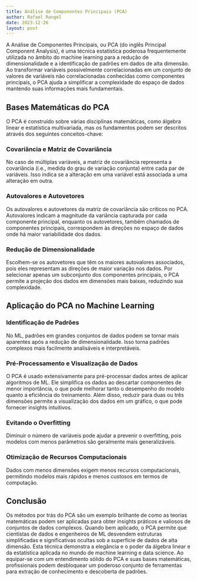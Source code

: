 ```yaml
---
title: Análise de Componentes Principais (PCA)
author: Rafael Rangel
date: 2023-12-26
layout: post
---
```



A Análise de Componentes Principais, ou PCA (do inglês Principal Component Analysis), é uma técnica estatística poderosa frequentemente utilizada no âmbito do machine learning para a redução de dimensionalidade e a identificação de padrões em dados de alta dimensão. Ao transformar variáveis possivelmente correlacionadas em um conjunto de valores de variáveis não correlacionadas conhecidas como componentes principais, o PCA ajuda a simplificar a complexidade do espaço de dados mantendo suas informações mais fundamentais.

## Bases Matemáticas do PCA

O PCA é construído sobre várias disciplinas matemáticas, como álgebra linear e estatística multivariada, mas os fundamentos podem ser descritos através dos seguintes conceitos-chave:

### Covariância e Matriz de Covariância

No caso de múltiplas variáveis, a matriz de covariância representa a covariância (i.e., medida do grau de variação conjunta) entre cada par de variáveis. Isso indica se a alteração em uma variável está associada a uma alteração em outra.

### Autovalores e Autovetores

Os autovalores e autovetores da matriz de covariância são críticos no PCA. Autovalores indicam a magnitude da variância capturada por cada componente principal, enquanto os autovetores, também chamados de componentes principais, correspondem às direções no espaço de dados onde há maior variabilidade dos dados.

### Redução de Dimensionalidade

Escolhem-se os autovetores que têm os maiores autovalores associados, pois eles representam as direções de maior variação nos dados. Por selecionar apenas um subconjunto dos componentes principais, o PCA permite a projeção dos dados em dimensões mais baixas, reduzindo sua complexidade.

## Aplicação do PCA no Machine Learning

### Identificação de Padrões

No ML, padrões em grandes conjuntos de dados podem se tornar mais aparentes após a redução de dimensionalidade. Isso torna padrões complexos mais facilmente analisáveis e interpretáveis.

### Pré-Processamento e Visualização de Dados

O PCA é usado extensivamente para pré-processar dados antes de aplicar algoritmos de ML. Ele simplifica os dados ao descartar componentes de menor importância, o que pode melhorar tanto o desempenho do modelo quanto a eficiência do treinamento. Além disso, reduzir para duas ou três dimensões permite a visualização dos dados em um gráfico, o que pode fornecer insights intuitivos.

### Evitando o Overfitting

Diminuir o número de variáveis pode ajudar a prevenir o overfitting, pois modelos com menos parâmetros são geralmente mais generalizáveis.

### Otimização de Recursos Computacionais

Dados com menos dimensões exigem menos recursos computacionais, permitindo modelos mais rápidos e menos custosos em termos de computação.

## Conclusão

Os métodos por trás do PCA são um exemplo brilhante de como as teorias matemáticas podem ser aplicadas para obter insights práticos e valiosos de conjuntos de dados complexos. Quando bem aplicado, o PCA permite que cientistas de dados e engenheiros de ML desvendem estruturas simplificadas e significativas ocultas sob a superfície de dados de alta dimensão. Esta técnica demonstra a elegância e o poder da álgebra linear e da estatística aplicada no mundo de machine learning e data science. Ao equipar-se com um entendimento sólido do PCA e suas bases matemáticas, profissionais podem desbloquear um poderoso conjunto de ferramentas para extração de conhecimento e descoberta de padrões.
